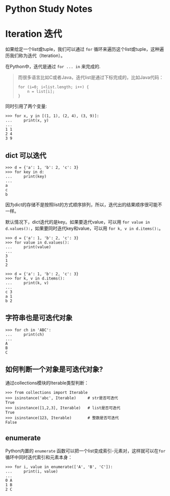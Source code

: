 # Python Study Notes



# Iteration 迭代

如果给定一个list或tuple，我们可以通过 `for` 循环来遍历这个list或tuple，这种遍历我们称为迭代（Iteration）。

在Python中，迭代是通过 `for ... in` 来完成的.

> 而很多语言比如C或者Java，迭代list是通过下标完成的，比如Java代码：
>
> ```
> for (i=0; i<list.length; i++) {
>     n = list[i];
> }
> ```

同时引用了两个变量:

```
>>> for x, y in [(1, 1), (2, 4), (3, 9)]:
...     print(x, y)
...
1 1
2 4
3 9
```





## dict 可以迭代

```
>>> d = {'a': 1, 'b': 2, 'c': 3}
>>> for key in d:
...     print(key)
...
a
c
b
```

因为dict的存储不是按照list的方式顺序排列，所以，迭代出的结果顺序很可能不一样。

默认情况下，dict迭代的是key。如果要迭代value，可以用 `for value in d.values():`，如果要同时迭代key和value，可以用 `for k, v in d.items():`。

```
>>> d = {'a': 1, 'b': 2, 'c': 3}
>>> for value in d.values():
...     print(value)
... 
3
1
2
```

```
>>> d = {'a': 1, 'b': 2, 'c': 3}
>>> for k, v in d.items():
...     print(k, v)
... 
c 3
a 1
b 2
```



## 字符串也是可迭代对象

```
>>> for ch in 'ABC':
...     print(ch)
...
A
B
C
```



## 如何判断一个对象是可迭代对象?

通过collections模块的Iterable类型判断：

```
>>> from collections import Iterable
>>> isinstance('abc', Iterable) 	# str是否可迭代
True
>>> isinstance([1,2,3], Iterable)   # list是否可迭代
True
>>> isinstance(123, Iterable) 		# 整数是否可迭代
False
```



## enumerate

Python内置的 `enumerate` 函数可以把一个list变成索引-元素对，这样就可以在`for`循环中同时迭代索引和元素本身：

```
>>> for i, value in enumerate(['A', 'B', 'C']):
...     print(i, value)
...
0 A
1 B
2 C
```